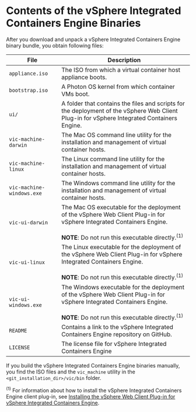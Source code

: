 # Contents of the vSphere Integrated Containers Engine Binaries 

After you download and unpack a vSphere Integrated Containers Engine binary bundle, you obtain following files:

| **File** | **Description** |
| --- | --- |
|`appliance.iso` | The ISO from which a virtual container host appliance boots.|
|`bootstrap.iso` | A Photon OS kernel from which container VMs boot.|
|`ui/` | A folder that contains the files and scripts for the deployment of the vSphere Web Client Plug-in for vSphere Integrated Containers Engine.| 
|`vic-machine-darwin` | The Mac OS command line utility for the installation and management of virtual container hosts.| 
|`vic-machine-linux` | The Linux command line utility for the installation and management of virtual container hosts.| 
|`vic-machine-windows.exe` | The Windows command line utility for the installation and management of virtual container hosts.| 
|`vic-ui-darwin` | The Mac OS executable for the deployment of the vSphere Web Client Plug-in for vSphere Integrated Containers Engine. <br><br> **NOTE**: Do not run this executable directly.<sup>(1)</sup>| 
|`vic-ui-linux` | The Linux executable for the deployment of the vSphere Web Client Plug-in for vSphere Integrated Containers Engine.  <br><br> **NOTE**: Do not run this executable directly.<sup>(1)</sup>| 
|`vic-ui-windows.exe` | The Windows executable for the deployment of the vSphere Web Client Plug-in for vSphere Integrated Containers Engine.  <br><br> **NOTE**: Do not run this executable directly.<sup>(1)</sup>| 
|`README`|Contains a link to the vSphere Integrated Containers Engine repository on GitHub.|
|`LICENSE`|The license file for vSphere Integrated Containers Engine|

If you build the vSphere Integrated Containers Engine binaries manually, you find the ISO files and the `vic_machine` utility in the `<git_installation_dir>/vic/bin` folder.

<sup>(1)</sup> For information about how to install the vSphere Integrated Containers Engine client plug-in, see [Installing the vSphere Web Client Plug-in for vSphere Integrated Containers Engine](install_vic_plugin.md).
